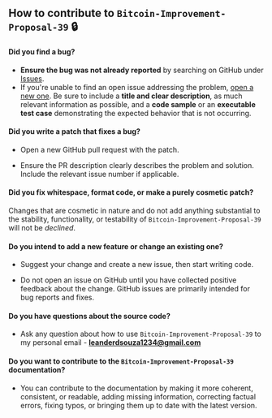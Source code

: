 ## How to contribute to `Bitcoin-Improvement-Proposal-39` 🔒

#### **Did you find a bug?**

* **Ensure the bug was not already reported** by searching on GitHub under [Issues](https://github.com/leander-dsouza/Bitcoin-Improvement-Proposal-39/issues).
* If you're unable to find an open issue addressing the problem, [open a new one](https://github.com/leander-dsouza/Bitcoin-Improvement-Proposal-39/issues/new). Be sure to include a **title and clear description**, as much relevant information as possible, and a **code sample** or an **executable test case** demonstrating the expected behavior that is not occurring.

#### **Did you write a patch that fixes a bug?**

* Open a new GitHub pull request with the patch.

* Ensure the PR description clearly describes the problem and solution. Include the relevant issue number if applicable.

#### **Did you fix whitespace, format code, or make a purely cosmetic patch?**

Changes that are cosmetic in nature and do not add anything substantial to the stability, functionality, or testability of `Bitcoin-Improvement-Proposal-39` will not be *declined*.

#### **Do you intend to add a new feature or change an existing one?**

* Suggest your change and create a new issue, then start writing code.

* Do not open an issue on GitHub until you have collected positive feedback about the change. GitHub issues are primarily intended for bug reports and fixes.

#### **Do you have questions about the source code?**

* Ask any question about how to use `Bitcoin-Improvement-Proposal-39` to my personal email - **leanderdsouza1234@gmail.com**

#### **Do you want to contribute to the `Bitcoin-Improvement-Proposal-39` documentation?**

* You can contribute to the documentation by making it more coherent, consistent, or readable, adding missing information, correcting factual errors, fixing typos, or bringing them up to date with the latest version.

